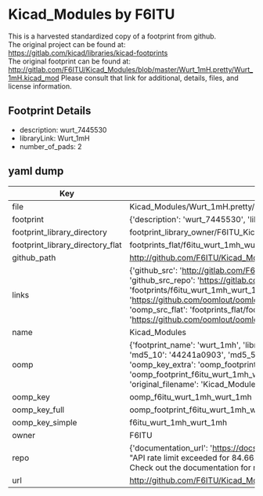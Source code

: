 # Kicad_Modules by F6ITU  
This is a harvested standardized copy of a footprint from github.  
The original project can be found at:  
https://gitlab.com/kicad/libraries/kicad-footprints  
The original footprint can be found at:
http://gitlab.com/F6ITU/Kicad_Modules/blob/master/Wurt_1mH.pretty/Wurt_1mH.kicad_mod
Please consult that link for additional, details, files, and license information.  
## Footprint Details
* description: wurt_7445530  
* libraryLink: Wurt_1mH  
* number_of_pads: 2  
## yaml dump  
| Key | Value |  
| --- | --- |  
| file | Kicad_Modules/Wurt_1mH.pretty/Wurt_1mH.kicad_mod |  
| footprint | {'description': 'wurt_7445530', 'libraryLink': 'Wurt_1mH', 'number_of_pads': 2} |  
| footprint_library_directory | footprint_library_owner/F6ITU_Kicad_Modules |  
| footprint_library_directory_flat | footprints_flat/f6itu_wurt_1mh_wurt_1mh/working |  
| github_path | http://github.com/F6ITU/Kicad_Modules/blob/master/Wurt_1mH.pretty/Wurt_1mH.kicad_mod |  
| links | {'github_src': 'http://gitlab.com/F6ITU/Kicad_Modules/blob/master/Wurt_1mH.pretty/Wurt_1mH.kicad_mod', 'github_src_repo': 'https://gitlab.com/kicad/libraries/kicad-footprints', 'oomp_bot': 'footprints/f6itu_wurt_1mh_wurt_1mh/working', 'oomp_bot_github': 'https://github.com/oomlout/oomlout_oomp_footprint_bot/tree/main/footprints/f6itu_wurt_1mh_wurt_1mh/working', 'oomp_src_flat': 'footprints_flat/footprints_flat/f6itu_wurt_1mh_wurt_1mh/working', 'oomp_src_flat_github': 'https://github.com/oomlout/oomlout_oomp_footprint_src/tree/main/footprints_flat/f6itu_wurt_1mh_wurt_1mh/working'} |  
| name | Kicad_Modules |  
| oomp | {'footprint_name': 'wurt_1mh', 'library_name': 'wurt_1mh', 'md5': '44241a0903dd31c5c93c58baa65c1463', 'md5_10': '44241a0903', 'md5_5': '44241', 'md5_6': '44241a', 'oomp_key': 'oomp_f6itu_wurt_1mh_wurt_1mh', 'oomp_key_extra': 'oomp_footprint_f6itu_wurt_1mh_wurt_1mh', 'oomp_key_full': 'oomp_footprint_f6itu_wurt_1mh_wurt_1mh_44241a', 'oomp_key_simple': 'f6itu_wurt_1mh_wurt_1mh', 'original_filename': 'Kicad_Modules/Wurt_1mH.pretty/Wurt_1mH.kicad_mod', 'owner_name': 'f6itu'} |  
| oomp_key | oomp_f6itu_wurt_1mh_wurt_1mh |  
| oomp_key_full | oomp_footprint_f6itu_wurt_1mh_wurt_1mh |  
| oomp_key_simple | f6itu_wurt_1mh_wurt_1mh |  
| owner | F6ITU |  
| repo | {'documentation_url': 'https://docs.github.com/rest/overview/resources-in-the-rest-api#rate-limiting', 'message': "API rate limit exceeded for 84.66.173.59. (But here's the good news: Authenticated requests get a higher rate limit. Check out the documentation for more details.)"} |  
| url | http://github.com/F6ITU/Kicad_Modules |  

